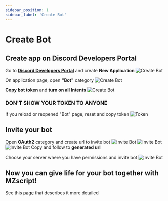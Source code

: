 ```yaml
---
sidebar_position: 1
sidebar_label: 'Create Bot'
---
```


# Create Bot

## Create app on Discord Developers Portal

Go to **[Discord Developers Portal](https://discord.com/developers/applications/)** and create **New Application**
![Create Bot](../../../src/img/guides/createbot.png)

On application page, open **"Bot"** category
![Create Bot](../../../src/img/guides/createbot2.png)

**Copy bot token** and **turn on all Intents**
![Create Bot](../../../src/img/guides/createbot3.png)

### DON'T SHOW YOUR TOKEN TO ANYONE
If you reload or reopened "Bot" page, reset and copy token 
![Token](../../../src/img/guides/token.png)

## Invite your bot

Open **OAuth2** category and create url to invite bot
![Invite Bot](../../../src/img/guides/invitebot.png)
![Invite Bot](../../../src/img/guides/invitebot2.png)
![Invite Bot](../../../src/img/guides/invitebot3.png)
Copy and follow to **generated url**

Choose your server where you have permissions and invite bot
![Invite Bot](../../../src/img/guides/invitebot4.png)

## Now you can give life for your bot together with MZscript!
See this [page](/create_bot2) that describes it more detailed
